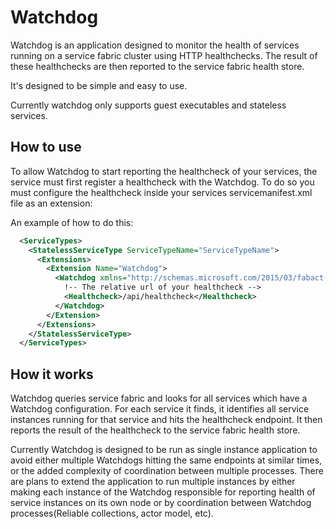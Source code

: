 # Watchdog
Watchdog is an application designed to monitor the health of services running on a service fabric cluster 
using HTTP healthchecks. The result of these healthchecks are then reported to the service fabric health store.

It's designed to be simple and easy to use. 

Currently watchdog only supports guest executables and stateless services.

## How to use

To allow Watchdog to start reporting the healthcheck of your services, the service must first register a healthcheck with the Watchdog. To do so you must configure the healthcheck inside your services servicemanifest.xml file as an extension:

An example of how to do this:

```xml
  <ServiceTypes>
    <StatelessServiceType ServiceTypeName="ServiceTypeName">
      <Extensions>
        <Extension Name="Watchdog">
          <Watchdog xmlns="http://schemas.microsoft.com/2015/03/fabact-no-schema">
            !-- The relative url of your healthcheck -->
            <Healthcheck>/api/healthcheck</Healthcheck>
          </Watchdog>
        </Extension>
      </Extensions>
    </StatelessServiceType>
  </ServiceTypes>
```

## How it works 

Watchdog queries service fabric and looks for all services which have a Watchdog configuration. For each service it finds, it identifies all service instances running for that service and hits the healthcheck endpoint. It then reports the result of the healthcheck to the service fabric health store.

Currently Watchdog is designed to be run as single instance application to avoid either multiple Watchdogs hitting the same 
endpoints at similar times, or the added complexity of coordination between multiple processes. There are plans to extend 
the application to run  multiple instances by either making each instance of the Watchdog responsible for reporting health of service instances on its own node or by coordination between Watchdog processes(Reliable collections, actor model, etc).

